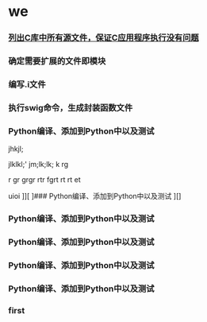 # we
### [列出C库中所有源文件，保证C应用程序执行没有问题](#first)
### 确定需要扩展的文件即模块
### 编写.i文件
### 执行swig命令，生成封装函数文件
### Python编译、添加到Python中以及测试
jhkjl;


jlklkl;'
jm;lk;lk;
k
rg

r
gr
grgr
rtr
fgrt
rt
rt
et



uioi
]\][
\]### Python编译、添加到Python中以及测试
]\[]
### Python编译、添加到Python中以及测试
### Python编译、添加到Python中以及测试
### Python编译、添加到Python中以及测试
### Python编译、添加到Python中以及测试
### first
